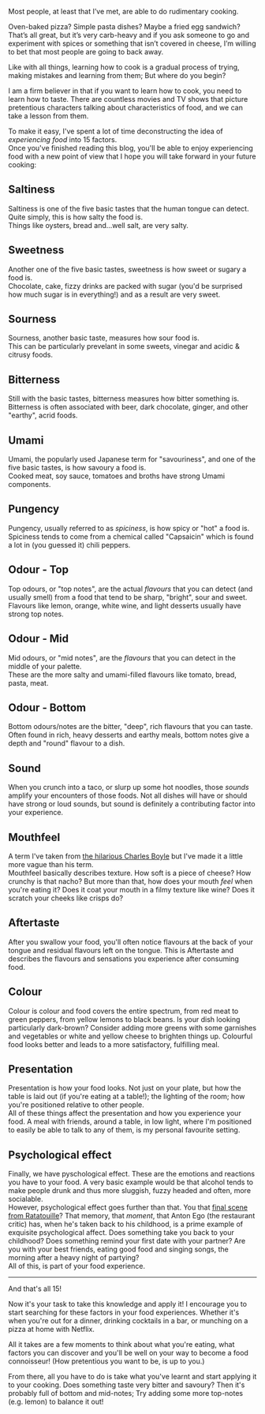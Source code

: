 Most people, at least that I’ve met, are able to do rudimentary cooking.

Oven-baked pizza? Simple pasta dishes? Maybe a fried egg sandwich?
That’s all great, but it’s very carb-heavy and if you ask someone to go and experiment with spices or something that isn’t covered in cheese, I’m willing to bet that most people are going to back away.

Like with all things, learning how to cook is a gradual process of trying, making mistakes and learning from them; But where do you begin?

I am a firm believer in that if you want to learn how to cook, you need to learn how to taste. There are countless movies and TV shows that picture pretentious characters talking about characteristics of food, and we can take a lesson from them.

To make it easy, I've spent a lot of time deconstructing the idea of _experiencing food_ into 15 factors.  
Once you've finished reading this blog, you'll be able to enjoy experiencing food with a new point of view that I hope you will take forward in your future cooking:

## Saltiness

Saltiness is one of the five basic tastes that the human tongue can detect. Quite simply, this is how salty the food is.  
Things like oysters, bread and...well salt, are very salty.

## Sweetness

Another one of the five basic tastes, sweetness is how sweet or sugary a food is.  
Chocolate, cake, fizzy drinks are packed with sugar (you'd be surprised how much sugar is in everything!) and as a result are very sweet.

## Sourness

Sourness, another basic taste, measures how sour food is.  
This can be particularly prevelant in some sweets, vinegar and acidic & citrusy foods.

## Bitterness

Still with the basic tastes, bitterness measures how bitter something is.  
Bitterness is often associated with beer, dark chocolate, ginger,  and other "earthy", acrid foods.

## Umami

Umami, the popularly used Japanese term for "savouriness", and one of the five basic tastes, is how savoury a food is.  
Cooked meat, soy sauce, tomatoes and broths have strong Umami components.

## Pungency

Pungency, usually referred to as _spiciness_, is how spicy or "hot" a food is.  
Spiciness tends to come from a chemical called "Capsaicin" which is found a lot in (you guessed it) chili peppers.

## Odour - Top

Top odours, or "top notes", are the actual _flavours_ that you can detect (and usually smell) from a food that tend to be sharp, "bright", sour and sweet.  
Flavours like lemon, orange, white wine, and light desserts usually have strong top notes.

## Odour - Mid

Mid odours, or "mid notes", are the _flavours_ that you can detect in the middle of your palette.  
These are the more salty and umami-filled flavours like tomato, bread, pasta, meat.

## Odour - Bottom

Bottom odours/notes are the bitter, "deep", rich flavours that you can taste.  
Often found in rich, heavy desserts and earthy meals, bottom notes give a depth and "round" flavour to a dish.

## Sound

When you crunch into a taco, or slurp up some hot noodles, those _sounds_ amplify your encounters of those foods. Not all dishes will have or should have strong or loud sounds, but sound is definitely a contributing factor into your experience.

## Mouthfeel

A term I've taken from [the hilarious Charles Boyle](https://www.youtube.com/watch?v=GqI7k6AA7LA) but I've made it a little more vague than his term.  
Mouthfeel basically describes texture. How soft is a piece of cheese? How crunchy is that nacho? But more than that, how does your mouth _feel_ when you're eating it? Does it coat your mouth in a filmy texture like wine? Does it scratch your cheeks like crisps do?

## Aftertaste

After you swallow your food, you'll often notice flavours at the back of your tongue and residual flavours left on the tongue. This is Aftertaste and describes the flavours and sensations you experience after consuming food.

## Colour

Colour is colour and food covers the entire spectrum, from red meat to green peppers, from yellow lemons to black beans. Is your dish looking particularly dark-brown? Consider adding more greens with some garnishes and vegetables or white and yellow cheese to brighten things up. Colourful food looks better and leads to a more satisfactory, fulfilling meal.

## Presentation

Presentation is how your food looks. Not just on your plate, but how the table is laid out (if you're eating at a table!); the lighting of the room; how you're positioned relative to other people.  
All of these things affect the presentation and how you experience your food. A meal with friends, around a table, in low light, where I'm positioned to easily be able to talk to any of them, is my personal favourite setting.

## Psychological effect

Finally, we have pyschological effect. These are the emotions and reactions you have to your food. A very basic example would be that alcohol tends to make people drunk and thus more sluggish, fuzzy headed and often, more socialable.  
However, psychological effect goes further than that. You that [final scene from Ratatouille](https://www.youtube.com/watch?v=kuyUKdJccgM)? That memory, that _moment_, that Anton Ego (the restaurant critic) has, when he's taken back to his childhood, is a prime example of exquisite psychological affect. Does something take you back to your childhood? Does something remind your first date with your partner? Are you with your best friends, eating good food and singing songs, the morning after a heavy night of partying?  
All of this, is part of your food experience.

---

And that's all 15!

Now it's your task to take this knowledge and apply it! I encourage you to start searching for these factors in your food experiences. Whether it's when you're out for a dinner, drinking cocktails in a bar, or munching on a pizza at home with Netflix.

All it takes are a few moments to think about what you're eating, what factors you can discover and you'll be well on your way to become a food connoisseur! (How pretentious you want to be, is up to you.)

From there, all you have to do is take what you've learnt and start applying it to your cooking. Does something taste very bitter and savoury? Then it's probably full of bottom and mid-notes; Try adding some more top-notes (e.g. lemon) to balance it out!